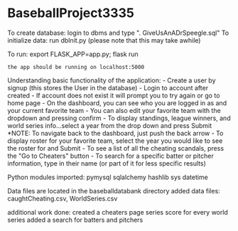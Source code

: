 # BaseballProject3335
To create database: login to dbms and type "\. GiveUsAnADrSpeegle.sql" 
To initialize data: run dbInit.py (please note that this may take awhile)

To run:
	export FLASK_APP=app.py;
	flask run

	the app should be running on localhost:5000
	
Understanding basic functionality of the application:
	- Create a user by signup (this stores the User in the database)
	- Login to account after created
		- If account does not exist it will prompt you to try again or go to home page
	- On the dashboard, you can see who you are logged in as and your current favorite team
		- You can also edit your favorite team with the dropdown and pressing confirm
	- To display standings, league winners, and world series info...select a year from the drop down and press Submit
	*NOTE: To navigate back to the dashboard, just push the back arrow
	- To display roster for your favorite team, select the year you would like to see the roster for and Submit
	- To see a list of all the cheating scandals, press the "Go to Cheaters" button
	- To search for a specific batter or pitcher information, type in their name (or part of it for less specific results)

Python modules imported:
	pymysql
	sqlalchemy
	hashlib
	sys
	datetime

Data files are located in the baseballdatabank directory
	added data files: caughtCheating.csv, WorldSeries.csv

additional work done: 
	created a cheaters page 
	series score for every world series
	added a search for batters and pitchers
